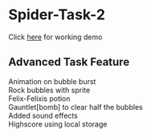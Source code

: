 # Spider-Task-2
Click [here](https://dammit24.github.io/Spider-Task-2/) for working demo
 ## Advanced Task Feature
 Animation on bubble burst <br />
 Rock  bubbles with sprite <br />
 Felix-Felixis potion <br />
 Gauntlet[bomb] to clear half the bubbles <br />
 Added sound effects <br />
 Highscore using local storage <br />

